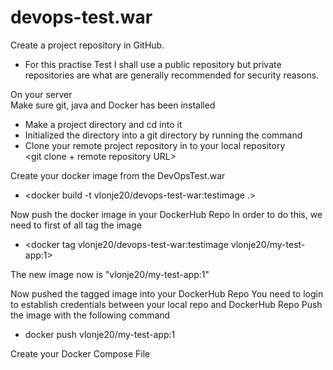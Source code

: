 # devops-test.war

Create a project repository in GitHub.
- For this practise Test I shall use a public repository but private repositories are 
  what are generally recommended for security reasons.

On your server  
Make sure git, java and Docker has been installed 
- Make a project directory and cd into it 
- Initialized the directory into a git directory by running the <git init> command 
- Clone your remote project repository in to your local repository  
  <git clone + remote repository URL> 

Create your docker image from the DevOpsTest.war 
- <docker build -t vlonje20/devops-test-war:testimage .>

Now push the docker image in your DockerHub Repo 
In order to do this, we need to first of all tag the image 
- <docker tag vlonje20/devops-test-war:testimage vlonje20/my-test-app:1>

The new image now is "vlonje20/my-test-app:1" 

Now pushed the tagged image into your DockerHub Repo 
You need to login to establish credentials between your local repo and DockerHub Repo 
Push the image with the following command  
- docker push vlonje20/my-test-app:1 

Create your Docker Compose File 
